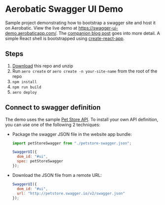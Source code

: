 # Aerobatic Swagger UI Demo

Sample project demonstrating how to bootstrap a swagger site and host it on Aerobatic. View the live demo at https://swagger-ui-demo.aerobaticapp.com/. The [companion blog post](https://www.aerobatic.com/blog/hosting-swagger-api-documentation) goes into more detail. A simple React shell is bootstrapped using [create-react-app](https://github.com/facebook/create-react-app).

## Steps

1. [Download](https://github.com/aerobatic/swagger-ui-demo/archive/master.zip) this repo and unzip
2. Run `aero create` or `aero create -n your-site-name` from the root of the repo
3. `npm install`
4. `npm run build`
5. `aero deploy`

## Connect to swagger definition

The demo uses the sample [Pet Store API](http://petstore.swagger.io/v2/swagger.json). To install your own API definition, you can use one of the following 2 techniques:

- Package the swagger JSON file in the website app bundle:

  ```js
  import petStoreSwagger from "./petstore-swagger.json";

  SwaggerUI({
    dom_id: "#ui",
    spec: petStoreSwagger
  });
  ```

- Download the JSON file from a remote URL:

  ```js
  SwaggerUI({
    dom_id: "#ui",
    url: "http://petstore.swagger.io/v2/swagger.json"
  });
  ```
